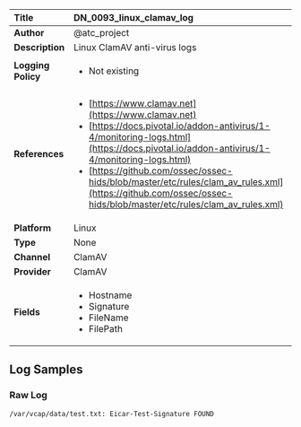 | Title              | DN_0093_linux_clamav_log       |
|:-------------------|:------------------|
| **Author**         | @atc_project        |
| **Description**    | Linux ClamAV anti-virus logs |
| **Logging Policy** | <ul><li> Not existing </li></ul> |
| **References**     | <ul><li>[https://www.clamav.net](https://www.clamav.net)</li><li>[https://docs.pivotal.io/addon-antivirus/1-4/monitoring-logs.html](https://docs.pivotal.io/addon-antivirus/1-4/monitoring-logs.html)</li><li>[https://github.com/ossec/ossec-hids/blob/master/etc/rules/clam_av_rules.xml](https://github.com/ossec/ossec-hids/blob/master/etc/rules/clam_av_rules.xml)</li></ul> |
| **Platform**       | Linux    |
| **Type**           | None        |
| **Channel**        | ClamAV     |
| **Provider**       | ClamAV    |
| **Fields**         | <ul><li>Hostname</li><li>Signature</li><li>FileName</li><li>FilePath</li></ul> |


## Log Samples

### Raw Log

```
/var/vcap/data/test.txt: Eicar-Test-Signature FOUND

```




